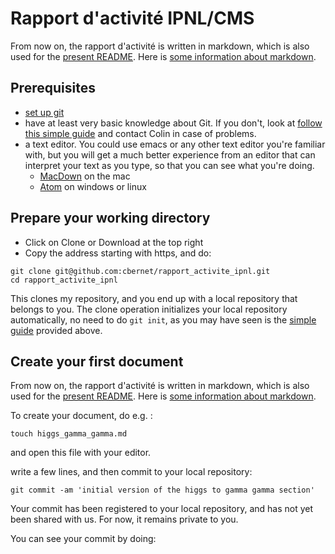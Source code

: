 # Rapport d'activité IPNL/CMS

From now on, the rapport d'activité is written in markdown, which is also used for the [present README](https://raw.githubusercontent.com/cbernet/rapport_activite_ipnl/master/README.md). Here is [some information about markdown](https://fr.wikipedia.org/wiki/Markdown). 

## Prerequisites

* [set up git](https://help.github.com/articles/set-up-git/)
* have at least very basic knowledge about Git. If you don't, look at [follow this simple guide](http://rogerdudler.github.io/git-guide/) and contact Colin in case of problems.
* a text editor. You could use emacs or any other text editor you're familiar with, but you will get a much better experience from an editor that can interpret your text as you type, so that you can see what you're doing. 
	* [MacDown](https://macdown.uranusjr.com/) on the mac
	* [Atom](https://atom.io/) on windows or linux

## Prepare your working directory

* Click on Clone or Download at the top right
* Copy the address starting with https, and do:  

```
git clone git@github.com:cbernet/rapport_activite_ipnl.git
cd rapport_activite_ipnl
```

This clones my repository, and you end up with a local repository that belongs to you.
The clone operation initializes your local repository automatically, no need to do `git init`, as you may have seen is the [simple guide](http://rogerdudler.github.io/git-guide/) provided above. 


## Create your first document

From now on, the rapport d'activité is written in markdown, which is also used for the [present README](https://raw.githubusercontent.com/cbernet/rapport_activite_ipnl/master/README.md). Here is [some information about markdown](https://fr.wikipedia.org/wiki/Markdown). 

To create your document, do e.g. : 

```
touch higgs_gamma_gamma.md
```
and open this file with your editor. 

write a few lines, and then commit to your local repository: 

```
git commit -am 'initial version of the higgs to gamma gamma section'
```

Your commit has been registered to your local repository, and has not yet been shared with us. For now, it remains private to you. 

You can see your commit by doing: 

